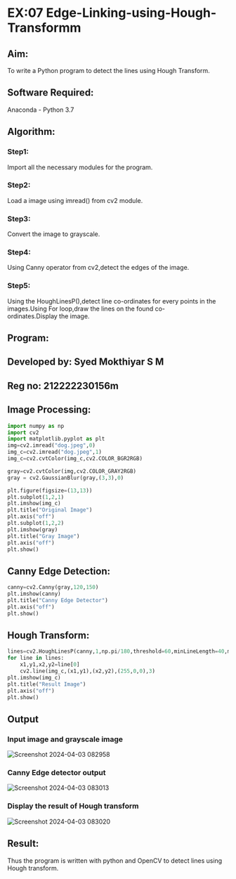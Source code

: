 # EX:07 Edge-Linking-using-Hough-Transformm
## Aim:
To write a Python program to detect the lines using Hough Transform.

## Software Required:
Anaconda - Python 3.7

## Algorithm:
### Step1:

Import all the necessary modules for the program.
### Step2:

Load a image using imread() from cv2 module.
### Step3:

Convert the image to grayscale.
### Step4:

Using Canny operator from cv2,detect the edges of the image.
### Step5:

Using the HoughLinesP(),detect line co-ordinates for every points in the images.Using For loop,draw the lines on the found co-ordinates.Display the image.

## Program:

## Developed by: Syed Mokthiyar S M
## Reg no: 212222230156m 

## Image Processing:
```python
import numpy as np
import cv2
import matplotlib.pyplot as plt
img=cv2.imread("dog.jpeg",0)
img_c=cv2.imread("dog.jpeg",1)
img_c=cv2.cvtColor(img_c,cv2.COLOR_BGR2RGB)

gray=cv2.cvtColor(img,cv2.COLOR_GRAY2RGB)
gray = cv2.GaussianBlur(gray,(3,3),0)

plt.figure(figsize=(13,13))
plt.subplot(1,2,1)
plt.imshow(img_c)
plt.title("Original Image")
plt.axis("off")
plt.subplot(1,2,2)
plt.imshow(gray)
plt.title("Gray Image")
plt.axis("off")
plt.show()
```
## Canny Edge Detection:
```python
canny=cv2.Canny(gray,120,150)
plt.imshow(canny)
plt.title("Canny Edge Detector")
plt.axis("off")
plt.show()
```
## Hough Transform:
```python
lines=cv2.HoughLinesP(canny,1,np.pi/180,threshold=60,minLineLength=40,maxLineGap=200)
for line in lines:
    x1,y1,x2,y2=line[0]
    cv2.line(img_c,(x1,y1),(x2,y2),(255,0,0),3)
plt.imshow(img_c)
plt.title("Result Image")
plt.axis("off")
plt.show()
```

## Output

### Input image and grayscale image

![Screenshot 2024-04-03 082958](https://github.com/Gokul0117/Edge-Linking-using-Hough-Transformm/assets/121165938/7031584a-5d38-4f79-b015-285a15bd3f28)


### Canny Edge detector output

![Screenshot 2024-04-03 083013](https://github.com/Gokul0117/Edge-Linking-using-Hough-Transformm/assets/121165938/3c4a0e67-d2a4-495b-b3c6-37d232c6ac27)


### Display the result of Hough transform

![Screenshot 2024-04-03 083020](https://github.com/Gokul0117/Edge-Linking-using-Hough-Transformm/assets/121165938/756c4d35-f062-4446-8a29-afaf4778e78a)

## Result:
Thus the program is written with python and OpenCV to detect lines using Hough transform.
